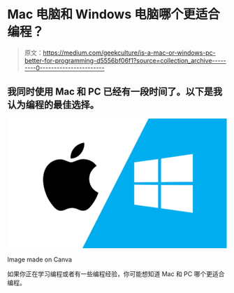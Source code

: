 # Mac 电脑和 Windows 电脑哪个更适合编程？

> 原文：<https://medium.com/geekculture/is-a-mac-or-windows-pc-better-for-programming-d5556bf06f1?source=collection_archive---------0----------------------->

## 我同时使用 Mac 和 PC 已经有一段时间了。以下是我认为编程的最佳选择。

![](img/c9b2427da03ce6c5ab27df6841624746.png)

Image made on Canva

如果你正在学习编程或者有一些编程经验，你可能想知道 Mac 和 PC 哪个更适合编程。
